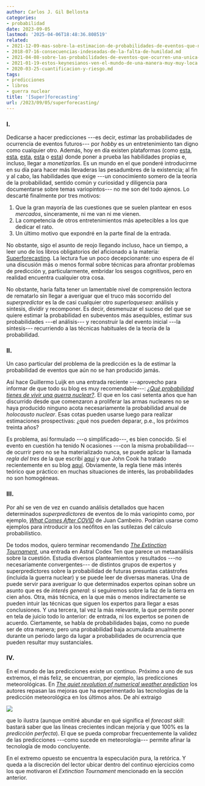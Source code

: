 ```yaml
---
author: Carlos J. Gil Bellosta
categories:
- probabilidad
date: 2023-09-05
lastmod: '2025-04-06T18:48:36.808519'
related:
- 2021-12-09-mas-sobre-la-estimacion-de-probabilidades-de-eventos-que-no-se-repiten.md
- 2018-07-16-consecuencias-indeseadas-de-la-falta-de-humildad.md
- 2021-04-08-sobre-las-probabilidades-de-eventos-que-ocurren-una-unica-vez.md
- 2021-01-19-estos-keynesianos-ven-el-mundo-de-una-manera-muy-muy-loca.md
- 2020-03-25-cuantificacion-y-riesgo.md
tags:
- predicciones
- libros
- guerra nuclear
title: '[Super]forecasting'
url: /2023/09/05/superforecasting/
---
```


### I.

Dedicarse a hacer predicciones ---es decir, estimar las probabilidades de ocurrencia de eventos futuros--- por _hobby_ es un entretenimiento tan digno como cualquier otro. Además, hoy en día existen plataformas (como
[esta](https://lepoint.hypermind.com/),
[esta](https://www.predictit.org/),
[esta](https://www.metaculus.com/),
[esta](https://kalshi.com/) o
[esta](https://manifold.markets/))
donde poner a prueba las habilidades propias e, incluso, llegar a _monetizarlas_. Es un mundo en el que ponderé introducirme en su día para hacer más llevaderas las pesadumbres de la existencia; al fin y al cabo, las habilidades que exige ---un conocimiento somero de la teoría de la probabilidad, sentido común y curiosidad y diligencia para documentarse sobre temas variopintos--- no me son del todo ajenos. Lo descarté finalmente por tres motivos:

1. Que la gran mayoría de las cuestiones que se suelen plantear en esos _mercados_, sinceramente, ni me van ni me vienen.
2. La competencia de otros entretenimientos más apetecibles a los que dedicar el rato.
3. Un último motivo que expondré en la parte final de la entrada.

No obstante, sigo el asunto de reojo llegando incluso, hace un tiempo, a leer uno de los libros obligatorios del aficionado a la materia: [Superforecasting](https://en.wikipedia.org/wiki/Superforecasting:_The_Art_and_Science_of_Prediction). La lectura fue un poco decepcionante: uno espera de él una discusión más o menos formal sobre técnicas para afrontar problemas de predicción y, particularmente, embridar los sesgos cognitivos, pero en realidad encuentra cualquier otra cosa.

No obstante, haría falta tener un lamentable nivel de comprensión lectora de rematarlo sin llegar a averiguar que el truco más socorrido del _superpredictor_ es la de casi cualquier otro _superloquesea_: análisis y síntesis, dividir y recomponer. Es decir, desmenuzar el suceso del que se quiere estimar la probabilidad en subeventos más asequibles, estimar sus probabilidades ---el análisis--- y reconstruir la del evento inicial ---la síntesis--- recurriendo a las técnicas habituales de la teoría de la probabilidad.

### II.

Un caso particular del problema de la predicción es la de estimar la probabilidad de eventos que aún no se han producido jamás.

Así hace Guillermo Luijk en una entrada reciente ---aprovecho para informar de que todo su blog es muy recomendable---:
[_¿Qué probabilidad tienes de vivir una guerra nuclear?_](https://www.overfitting.net/2023/08/que-probabilidad-tienes-de-vivir-una.html). El que en los casi setenta años que han discurrido desde que comenzaron a proliferar las armas nucleares no se haya producido ninguno acota necesariamente la probabilidad anual de _holocausto nuclear_. Esas cotas pueden usarse luego para realizar estimaciones prospectivas: ¿qué nos pueden deparar, p.e., los próximos treinta años?

Es problema, así formulado ---o simplificado---, es bien conocido. Si el evento en cuestión ha tenido N ocasiones ---con la misma probabilidad--- de ocurrir pero no se ha materializado nunca, se puede aplicar la llamada _regla del tres_ de la que escribí
[aquí](/2016/11/30/la-regla-del-tres-para-estimar-la-probabilidad-de-un-evento-todavia-no-observado/)
y que John Cook ha tratado recientemente en su blog
[aquí](https://www.johndcook.com/blog/2023/08/30/first-time-seeing-a-rare-event/). Obviamente, la regla tiene más interés teórico que práctico: en muchas situaciones de interés, las probabilidades no son homogéneas.

### III.

Por ahí se ven de vez en cuando análisis detallados que hacen determinados _superpredictores_ de eventos de lo más variopinto como, por ejemplo,
[_What Comes After COVID_](https://asteriskmag.com/issues/02/what-comes-after-covid)
de Juan Cambeiro. Podrían usarse como ejemplos para introducir a los neófitos en las sutilezas del cálculo probabilístico.

De todos modos, quiero terminar recomendando
[_The Extinction Tournament_](https://astralcodexten.substack.com/p/the-extinction-tournament),
una entrada en Astral Codex Ten que parece un metaanálisis sobre la cuestión. Estudia diversos planteamientos y resultados ---no necesariamente convergentes--- de distintos grupos de expertos y superpredictores sobre la probabilidad de futuras presuntas catástrofes (incluida la guerra nuclear) y se puede leer de diversas maneras. Una de puede servir para averiguar lo que determinados expertos opinan sobre un asunto que es de _interés general_: si seguiremos sobre la faz de la tierra en cien años. Otra, más técnica, en la que más o menos indirectamente se pueden intuir las técnicas que siguen los expertos para llegar a esas conclusiones. Y una tercera, tal vez la más relevante, la que permite poner en tela de juicio todo lo anterior: de entrada, ni los expertos se ponen de acuerdo. Ciertamente, se habla de probabilidades bajas, como no puede ser de otra manera; pero una probabilidad baja acumulada anualmente durante un periodo largo da lugar a probabilidades de ocurrencia que pueden resultar muy sustanciales.

### IV.

En el mundo de las predicciones existe un continuo. Próximo a uno de sus extremos, el más feliz, se encuentran, por ejemplo, las predicciones meteorológicas. En
[_The quiet revolution of numerical weather prediction_](https://www.nature.com/articles/nature14956)
los autores repasan las mejoras que ha experimentado las tecnologías de la predicción meteorológica en los últimos años. De ahí extraigo

![](/wp-uploads/2023/predicciones-meteorologicas.png#center)

que lo ilustra (aunque omitiré abundar en qué significa el _forecast skill_: bastará saber que las líneas crecientes indican mejoría y que 100% es la _predicción perfecta_). El que se pueda comprobar frecuentemente la validez de las predicciones ---como sucede en meteorología--- permite afinar la tecnología de modo concluyente.

En el extremo opuesto se encuentra la especulación pura, la retórica. Y queda a la discreción del lector ubicar dentro del continuo ejercicios como los que motivaron el _Extinction Tournament_ mencionado en la sección anterior.
